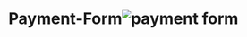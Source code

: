# Payment-Form![payment form](https://github.com/user-attachments/assets/6fd0ecec-00ba-463a-87cc-dfe4610938f2)
